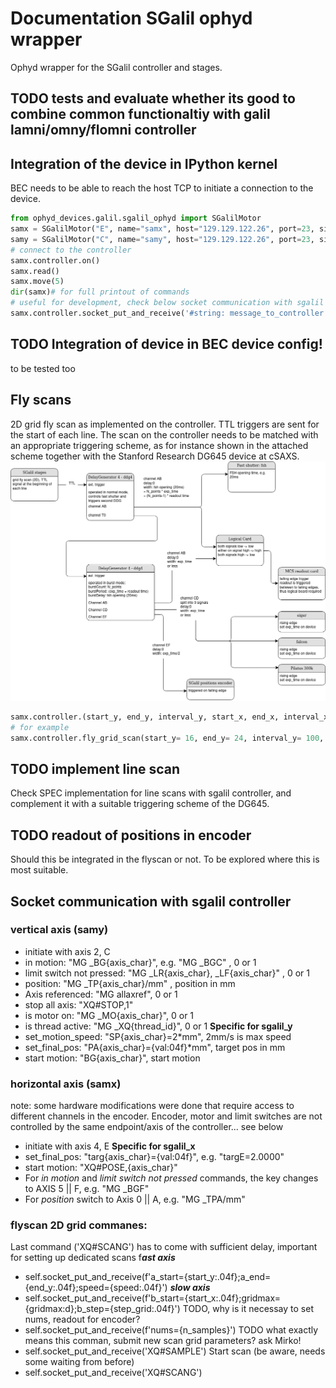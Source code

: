 # Documentation SGalil ophyd wrapper 
Ophyd wrapper for the SGalil controller and stages.
## TODO tests and evaluate whether its good to combine common functionaltiy with galil lamni/omny/flomni controller
## Integration of the device in IPython kernel
BEC needs to be able to reach the host TCP to initiate a connection to the device.
```Python
from ophyd_devices.galil.sgalil_ophyd import SGalilMotor
samx = SGalilMotor("E", name="samx", host="129.129.122.26", port=23, sign=-1)
samy = SGalilMotor("C", name="samy", host="129.129.122.26", port=23, sign=-1)
# connect to the controller
samx.controller.on()
samx.read()
samx.move(5)
dir(samx)# for full printout of commands
# useful for development, check below socket communication with sgalil controller
samx.controller.socket_put_and_receive('#string: message_to_controller')
```
## TODO Integration of device in BEC device config!
to be tested too

## Fly scans
2D grid fly scan as implemented on the controller. 
TTL triggers are sent for the start of each line. 
The scan on the controller needs to be matched with an appropriate triggering scheme, as for instance shown in the attached scheme together with the Stanford Research DG645 device at cSAXS.
![image info](./csaxs_sgalil_triggering.png)
```Python
samx.controller.(start_y, end_y, interval_y, start_x, end_x, interval_x, exp_time, readtime)
# for example 
samx.controller.fly_grid_scan(start_y= 16, end_y= 24, interval_y= 100, start_x= 18, end_x= 17.6, interval_x= 2, exp_time= 0.08, readtime= 0.005)
```

## TODO implement line scan
Check SPEC implementation for line scans with sgalil controller, and complement it with a suitable triggering scheme of the DG645.

## TODO readout of positions in encoder
Should this be integrated in the flyscan or not. 
To be explored where this is most suitable. 

## Socket communication with sgalil controller
### vertical axis (samy)
- initiate with axis 2, C
- in motion: "MG _BG{axis_char}", e.g. "MG _BGC" , 0 or 1
- limit switch not pressed: "MG _LR{axis_char}, _LF{axis_char}" , 0 or 1
- position: "MG _TP{axis_char}/mm" , position in mm
- Axis referenced: "MG allaxref", 0 or 1
- stop all axis: "XQ#STOP,1"
- is motor on: "MG _MO{axis_char}", 0 or 1
- is thread active: "MG _XQ{thread_id}", 0 or 1
**Specific for sgalil_y**
- set_motion_speed: "SP{axis_char}=2*mm", 2mm/s is max speed
- set_final_pos: "PA{axis_char}={val:04f}*mm", target pos in mm
- start motion: "BG{axis_char}", start motion
### horizontal axis (samx) 
note: some hardware modifications were done that require access to different channels in the encoder. Encoder, motor and limit switches are not controlled by the same endpoint/axis of the controller... see below
- initiate with axis 4, E
**Specific for sgalil_x**
- set_final_pos: "targ{axis_char}={val:04f}", e.g. "targE=2.0000"
- start motion: "XQ#POSE,{axis_char}"
- For *in motion* and *limit switch not pressed* commands, 
the key changes to AXIS 5 || F, e.g. "MG _BGF"
- For *position* switch to Axis 0 || A, e.g. "MG _TPA/mm"

### flyscan 2D grid commanes:
Last command  ('XQ#SCANG') has to come with sufficient delay, important for setting up dedicated scans 
f***ast axis***
- self.socket_put_and_receive(f'a_start={start_y:.04f};a_end={end_y:.04f};speed={speed:.04f}')
***slow axis***
- self.socket_put_and_receive(f'b_start={start_x:.04f};gridmax={gridmax:d};b_step={step_grid:.04f}')
TODO, why is it necessay to set nums, readout for encoder? 
- self.socket_put_and_receive(f'nums={n_samples}')
TODO what exactly means this comman, submit new scan grid parameters? ask Mirko!
- self.socket_put_and_receive('XQ#SAMPLE')
Start scan (be aware, needs some waiting from before)
- self.socket_put_and_receive('XQ#SCANG')
